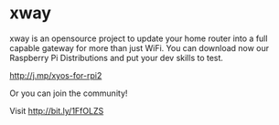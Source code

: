 # xway

xway is an opensource project to update your home router into a full capable gateway for more than just WiFi. 
You can download now our Raspberry Pi Distributions and put your dev skills to test.

http://j.mp/xyos-for-rpi2

Or you can join the community!

Visit http://bit.ly/1FfOLZS
